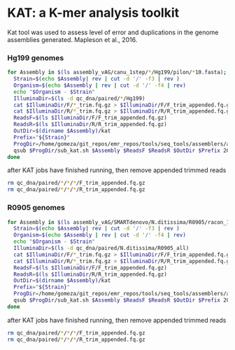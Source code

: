 # KAT: a K-mer analysis toolkit

Kat tool was used to assess level of error and duplications in the genome assemblies generated. Mapleson et al., 2016.

### Hg199 genomes

```bash
for Assembly in $(ls assembly_vAG/canu_1step/*/Hg199/pilon/*10.fasta); do
  Strain=$(echo $Assembly| rev | cut -d '/' -f3 | rev )
  Organism=$(echo $Assembly | rev | cut -d '/' -f4 | rev)
  echo "$Organism - $Strain"
  IlluminaDir=$(ls -d qc_dna/paired/*/Hg199)
  cat $IlluminaDir/F/*_trim.fq.gz > $IlluminaDir/F/F_trim_appended.fq.gz
  cat $IlluminaDir/R/*_trim.fq.gz > $IlluminaDir/R/R_trim_appended.fq.gz
  ReadsF=$(ls $IlluminaDir/F/F_trim_appended.fq.gz)
  ReadsR=$(ls $IlluminaDir/R/R_trim_appended.fq.gz)
  OutDir=$(dirname $Assembly)/kat
  Prefix="${Strain}"
  ProgDir=/home/gomeza/git_repos/emr_repos/tools/seq_tools/assemblers/assembly_qc/kat
  qsub $ProgDir/sub_kat.sh $Assembly $ReadsF $ReadsR $OutDir $Prefix 200
done
```

after KAT jobs have finished running, then remove appended trimmed reads
```bash
rm qc_dna/paired/*/*/*/F_trim_appended.fq.gz
rm qc_dna/paired/*/*/*/R_trim_appended.fq.gz
```

### R0905 genomes

```bash
for Assembly in $(ls assembly_vAG/SMARTdenovo/N.ditissima/R0905/racon_10/pilon/R0905_pilon10_renamed.fasta); do
  Strain=$(echo $Assembly| rev | cut -d '/' -f3 | rev )
  Organism=$(echo $Assembly | rev | cut -d '/' -f4 | rev)
  echo "$Organism - $Strain"
  IlluminaDir=$(ls -d qc_dna/paired/N.ditissima/R0905_all)
  cat $IlluminaDir/F/*_trim.fq.gz > $IlluminaDir/F/F_trim_appended.fq.gz
  cat $IlluminaDir/R/*_trim.fq.gz > $IlluminaDir/R/R_trim_appended.fq.gz
  ReadsF=$(ls $IlluminaDir/F/F_trim_appended.fq.gz)
  ReadsR=$(ls $IlluminaDir/R/R_trim_appended.fq.gz)
  OutDir=$(dirname $Assembly)/kat
  Prefix="${Strain}"
  ProgDir=/home/gomeza/git_repos/emr_repos/tools/seq_tools/assemblers/assembly_qc/kat
  qsub $ProgDir/sub_kat.sh $Assembly $ReadsF $ReadsR $OutDir $Prefix 200
done
```

after KAT jobs have finished running, then remove appended trimmed reads
```bash
rm qc_dna/paired/*/*/*/F_trim_appended.fq.gz
rm qc_dna/paired/*/*/*/R_trim_appended.fq.gz
```
